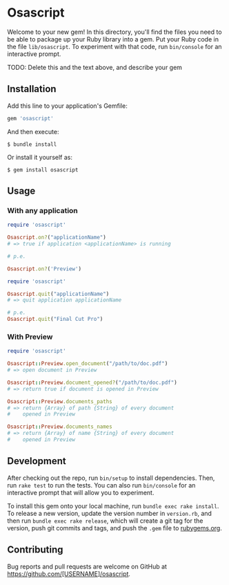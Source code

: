 # Osascript

Welcome to your new gem! In this directory, you'll find the files you need to be able to package up your Ruby library into a gem. Put your Ruby code in the file `lib/osascript`. To experiment with that code, run `bin/console` for an interactive prompt.

TODO: Delete this and the text above, and describe your gem

## Installation

Add this line to your application's Gemfile:

```ruby
gem 'osascript'
```

And then execute:

    $ bundle install

Or install it yourself as:

    $ gem install osascript

## Usage


### With any application

~~~ruby
require 'osascript'

Osascript.on?("applicationName")
# => true if application <applicationName> is running

# p.e.

Osascript.on?('Preview')

~~~

~~~ruby
require 'osascript'

Osascript.quit("applicationName")
# => quit application applicationName

# p.e.
Osascript.quit("Final Cut Pro")

~~~

### With Preview

~~~ruby
require 'osascript'

Osascript::Preview.open_document("/path/to/doc.pdf")
# => open document in Preview

Osascript::Preview.document_opened?("/path/to/doc.pdf")
# => return true if document is opened in Preview

Osascript::Preview.documents_paths
# => return {Array} of path {String} of every document
#    opened in Preview

Osascript::Preview.documents_names
# => return {Array} of name {String} of every document
#    opened in Preview
~~~


## Development

After checking out the repo, run `bin/setup` to install dependencies. Then, run `rake test` to run the tests. You can also run `bin/console` for an interactive prompt that will allow you to experiment.

To install this gem onto your local machine, run `bundle exec rake install`. To release a new version, update the version number in `version.rb`, and then run `bundle exec rake release`, which will create a git tag for the version, push git commits and tags, and push the `.gem` file to [rubygems.org](https://rubygems.org).

## Contributing

Bug reports and pull requests are welcome on GitHub at https://github.com/[USERNAME]/osascript.

